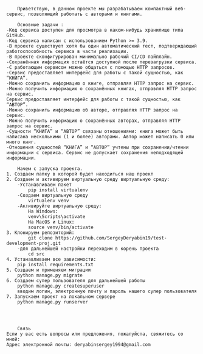         Приветствую, в данном проекте мы разрабатываем компактный веб-сервис, позволяющий работать с авторами и книгами.

        Основные задачи :
    -Код сервиса доступен для просмотра в каком-нибудь хранилище типа GitHub.
    -Код сервиса написан с использованием Python >= 3.9.
    -В проекте существует хотя бы один автоматический тест, подтверждающий работоспособность сервиса в части реализации.
    -В проекте сконфигурирован минимально рабочий CI/CD пайплайн.
    -Сохранённая информация остаётся доступной после перезагрузки сервиса.
    -С работающим сервисом можно общаться с помощью HTTP запросов.
    -Сервис предоставляет интерфейс для работы с такой сущностью, как “КНИГА”.
    -Можно сохранить информацию о книге, отправляя HTTP запрос на сервис.
    -Можно получить информацию о сохранённых книгах, отправляя HTTP запрос на сервис.
    Сервис предоставляет интерфейс для работы с такой сущностью, как “АВТОР”.
    -Можно сохранить информацию об авторе, отправляя HTTP запрос на сервис.
    -Можно получить информацию о сохранённых авторах, отправляя HTTP запрос на сервис.
    -Сущности “КНИГА” и “АВТОР” связаны отношениями: книга может быть написана несколькими (1 и более) авторами. Автор может написать 0 или много книг.
    -Отношения сущностей “КНИГА” и “АВТОР” учтены при сохранении/чтении информации с сервиса. Сервис не допускает сохранения неподходящей информации.

        Начем с запуска проекта.
    1. Создаем папку в которой будет находиться наш проект
    2. Создаем и активируем виртуальную среду виртуальную среду:
        -Устанавливаем пакет
            pip install virtualenv
        -Создаем виртуальную среду
            virtualenv venv
        -Активируйте виртуальную среду:
            На Windows:
            venv\Scripts\activate
            На MacOS и Linux:
            source venv/bin/activate
    3. Клонируем репозиторий:
            git clone https://github.com/SergeyDeryabin19/test-development-proj.git
        -для дальнейшей настройки переходим в корень проекта
            cd src
    4. Устанавливаем все зависимости:
        pip install requirements.txt 
    5. Создаем и применяем миграции
        python manage.py migrate
    6. Создаем супер пользователя для дальнейшей работы
        python manage.py createsuperuser  
        вводим логин, электронную почту и пароль нашего супер пользователя
    7. Запускаем проект на локальном сервере
        python manage.py runserver
    
    


        Связь
    Если у вас есть вопросы или предложения, пожалуйста, свяжитесь со мной:
    Адрес электронной почты: deryabinsergey1994@gmail.com
